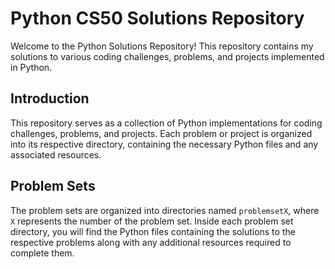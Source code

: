# Python CS50 Solutions Repository
Welcome to the Python Solutions Repository! This repository contains my solutions to various coding challenges, problems, and projects implemented in Python.

## Introduction
This repository serves as a collection of Python implementations for coding challenges, problems, and projects. Each problem or project is organized into its respective directory, containing the necessary Python files and any associated resources.

## Problem Sets
The problem sets are organized into directories named `problemsetX`, where `X` represents the number of the problem set. Inside each problem set directory, you will find the Python files containing the solutions to the respective problems along with any additional resources required to complete them.
